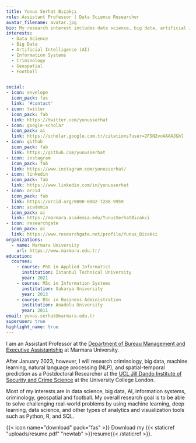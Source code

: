 ```yaml
---
title: Yunus Serhat Bıçakçı
role: Assistant Professor | Data Science Researcher
avatar_filename: avatar.jpg
bio: My research interest includes data science, big data, artificial intelligence, information systems, criminology. 
interests:
  - Data Science
  - Big Data
  - Artificial Intelligence (AI)
  - Information Systems
  - Criminology
  - Geospatial
  - Football


social:
- icon: envelope
  icon_pack: fas
  link: '#contact'
- icon: twitter
  icon_pack: fab
  link: https://twitter.com/yunusserhat
- icon: google-scholar
  icon_pack: ai
  link: https://scholar.google.com.tr/citations?user=2FSN2voAAAAJ&hl
- icon: github
  icon_pack: fab
  link: https://github.com/yunusserhat
- icon: instagram
  icon_pack: fab
  link: https://www.instagram.com/yunusserhat/
- icon: linkedin
  icon_pack: fab
  link: https://www.linkedin.com/in/yunusserhat
- icon: orcid
  icon_pack: fab
  link: https://orcid.org/0000-0002-7288-9959
- icon: academia
  icon_pack: ai
  link: https://marmara.academia.edu/YunusSerhatBicakci
- icon: researchgate
  icon_pack: ai
  link: https://www.researchgate.net/profile/Yunus_Bicakci
organizations:
  - name: Marmara University
    url: https://www.marmara.edu.tr/
education:
  courses:
    - course: PhD in Applied Informatics
      institution: Istanbul Technical University
      year: 2021
    - course: MSc in Information Systems
      institution: Sakarya University
      year: 2013
    - course: BSc in Business Administration
      institution: Anadolu University
      year: 2011
email: yunus.serhat@marmara.edu.tr
superuser: true
highlight_name: true
---
```


I am an Assistant Professor at the [Department of Bureau Management and Executive Assistantship](http://bys.sbmyo.marmara.edu.tr) at Marmara University. 

After January 2023, however, I will research criminology, big data, machine learning, natural language processing (NLP), and spatial-temporal prediction as a Postdoctoral Researcher at the [UCL Jill Dando Institute of Security and Crime Science](http://www.ucl.ac.uk/jill-dando-institute) at the University College London.

Most of my interests are in data science, big data, AI, information systems, criminology, geospatial and football. My overall research goal is to be able to solve challenging real-world problems by using machine learning, deep learning, data science, and other types of analytics and visualization tools such as Python, R, and SQL.

{{< icon name="download" pack="fas" >}} Download my {{< staticref "uploads/resume.pdf" "newtab" >}}resume{{< /staticref >}}.
